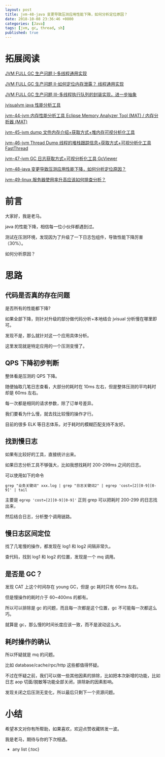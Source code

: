 ```yaml
---
layout: post
title: jvm-48-java 变更导致压测应用性能下降，如何分析定位原因？
date: 2018-10-08 23:36:46 +0800
categories: [Java]
tags: [jvm, gc, thread, sh]
published: true
---
```


# 拓展阅读

[JVM FULL GC 生产问题 I-多线程通用实现](https://houbb.github.io/2018/10/08/jvm-full-gc-37-inaction)

[JVM FULL GC 生产问题 II-如何定位内存泄露？ 线程通用实现](https://houbb.github.io/2018/10/08/jvm-full-gc-38-inaction2)

[JVM FULL GC 生产问题 III-多线程执行队列的封装实现，进一步抽象](https://houbb.github.io/2018/10/08/jvm-full-gc-38-inaction3)

[jvisualvm java 性能分析工具](https://houbb.github.io/2018/11/12/jvisualvm)

[jvm-44-jvm 内存性能分析工具 Eclipse Memory Analyzer Tool (MAT) / 内存分析器 (MAT)](https://houbb.github.io/2018/10/08/jvm-44-dump-file-analysis-mat)

[jvm-45-jvm dump 文件内存介绍+获取方式+堆内存可视分析化工具](https://houbb.github.io/2018/10/08/jvm-45-dump-file-analysis-visual)

[jvm-46-jvm Thread Dump 线程的堆栈跟踪信息+获取方式+可视分析化工具 FastThread](https://houbb.github.io/2018/10/08/jvm-46-dump-thread-file-analysis-visual)

[jvm-47-jvm GC 日志获取方式+可视分析化工具 GcViewer](https://houbb.github.io/2018/10/08/jvm-47-gc-file-analysis-visual)

[jvm-48-java 变更导致压测应用性能下降，如何分析定位原因？](https://houbb.github.io/2018/10/08/jvm-48-slow-how-to-analysis)

[jvm-49-linux 服务器使用率升高应该如何排查分析？](https://houbb.github.io/2018/10/08/jvm-49-cpu-high-how-to-analysis)

# 前言

大家好，我是老马。

java 的性能下降，相信每一位小伙伴都遇到过。

测试在压测环境，发现因为了升级了一下日志包组件，导致性能下降厉害（30%）。

如何分析原因？

# 思路

## 代码是否真的存在问题

是否所有的性能都下降?

如果全部下降，则针对升级的部分做代码分析+本地结合 jvisual 分析慢在哪里即可。

发现不是，那么就针对这一个应用具体分析。

这里发现就是特定应用的一个压测变慢了。

## QPS 下降初步判断

整体看是压测的 QPS 下降。

随便抽取几笔日志查看，大部分的耗时在 10ms 左右，但是整体压测的平均耗时却是 60ms 左右。

每一次都是相同的请求参数，除了订单号差异。

我们要看为什么慢，就去找比较慢的操作才行。

目前的很多 ELK 等日志体系，对于耗时的模糊匹配支持不友好。

## 找到慢日志

如果有比较好的工具，直接统计出来。

如果日志分析工具不够强大，比如我想找耗时 200-299ms 之间的日志。

可以使用如下的命令

```
grep "业务关键词" xxx.log | grep "日志关键词2" | egrep 'cost=[2][0-9][0-9]' | tail 
```

主要是 `egrep 'cost=[2][0-9][0-9]'` 正则 grep 可以把耗时 200-299 的日志找出来，

然后结合日志，分析整个调用链路。

## 慢日志区间定位

找了几笔慢的操作，都发现在 log1 和 log2 间隔非常久。

查代码，找到 log1 和 log2 的位置，发现是一个 mq 调用。

## 是否是 GC？

发现 CAT 上这个时间存在 young GC，但是 gc 耗时只有 60ms 左右。

但是慢操作的耗时介于 60~400ms 的都有。

所以可以排除是 gc 的问题，而且每一次都是这个位置，gc 不可能每一次都这么巧。

就算是 gc，那么慢的时间长度应该一致，而不是波动这么大。

## 耗时操作的确认

所以怀疑就是 mq 的问题。

比如 database/cache/rpc/http 这些都值得怀疑。

不过在怀疑之前，我们可以做一些其他因素的排除，比如把本次新增的功能，比如日志 aop 切面/脱敏等功能全部关闭，排除新的因素影响。

发现关闭之后压测无变化，所以最后只剩下一个资源问题。

# 小结

希望本文对你有所帮助，如果喜欢，欢迎点赞收藏转发一波。

我是老马，期待与你的下次相遇。


* any list
{:toc}